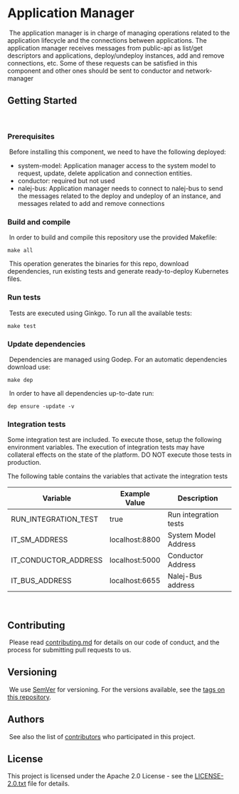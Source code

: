 # Application Manager
​
The application manager is in charge of managing operations related to the application lifecycle and the connections between applications. ​​
The application manager receives messages from public-api as list/get descriptors and applications, deploy/undeploy instances, add and remove connections, etc. 
Some of these requests can be satisfied in this component and other ones should be sent to conductor and network-manager  

## Getting Started

​
### Prerequisites
​
Before installing this component, we need to have the following deployed:​

* system-model: Application manager access to the system model to request, update, delete application and connection entities. 
* conductor: required but not used
* nalej-bus: Application manager needs to connect to nalej-bus to send the messages related to the deploy and undeploy of an instance, 
and messages related to add and remove connections
​
### Build and compile
​
In order to build and compile this repository use the provided Makefile:
​
```
make all
```
​
This operation generates the binaries for this repo, download dependencies,
run existing tests and generate ready-to-deploy Kubernetes files.
​
### Run tests
​
Tests are executed using Ginkgo. To run all the available tests:
​
```
make test
```

### Update dependencies
​
Dependencies are managed using Godep. For an automatic dependencies download use:
​
```
make dep
```
​
In order to have all dependencies up-to-date run:
​
```
dep ensure -update -v
```

### Integration tests

Some integration test are included. To execute those, setup the following environment variables. The execution of 
integration tests may have collateral effects on the state of the platform. DO NOT execute those tests in production.
​

​The following table contains the variables that activate the integration tests
 
 | Variable  | Example Value | Description |
 | ------------- | ------------- |------------- |
 | RUN_INTEGRATION_TEST  | true | Run integration tests |
 | IT_SM_ADDRESS  | localhost:8800 | System Model Address |
 | IT_CONDUCTOR_ADDRESS | localhost:5000 | Conductor Address |
 | IT_BUS_ADDRESS | localhost:6655 | Nalej-Bus address |

​
## Contributing
​
Please read [contributing.md](contributing.md) for details on our code of conduct, and the process for submitting pull requests to us.
​
​
## Versioning
​
We use [SemVer](http://semver.org/) for versioning. For the versions available, see the [tags on this repository](https://github.com/nalej/application-manager/tags). 
​
## Authors
​
See also the list of [contributors](https://github.com/nalej/application-manager/contributors) who participated in this project.
​
## License
This project is licensed under the Apache 2.0 License - see the [LICENSE-2.0.txt](LICENSE-2.0.txt) file for details.




